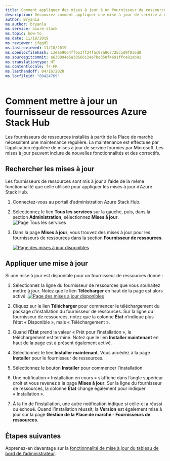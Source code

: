```yaml
---
title: Comment appliquer des mises à jour à un fournisseur de ressources Azure Stack Hub.
description: Découvrez comment appliquer une mise à jour de service à un fournisseur de ressources sur Azure Stack Hub.
author: BryanLa
ms.author: bryanla
ms.service: azure-stack
ms.topic: how-to
ms.date: 11/18/2019
ms.reviewer: jfggdl
ms.lastreviewed: 11/18/2019
ms.openlocfilehash: 13ea59064ff653ff24fac97a867725c5d9f036d0
ms.sourcegitcommit: a630894e5a38666c24e7be350f4691ffce81ab81
ms.translationtype: HT
ms.contentlocale: fr-FR
ms.lasthandoff: 04/16/2020
ms.locfileid: "80424769"
---
```

# <a name="how-to-update-an-azure-stack-hub-resource-provider"></a>Comment mettre à jour un fournisseur de ressources Azure Stack Hub

Les fournisseurs de ressources installés à partir de la Place de marché nécessitent une maintenance régulière. La maintenance est effectuée par l’application régulière de mises à jour de service fournies par Microsoft. Les mises à jour peuvent inclure de nouvelles fonctionnalités et des correctifs.  

## <a name="check-for-updates"></a>Rechercher les mises à jour

Les fournisseurs de ressources sont mis à jour à l’aide de la même fonctionnalité que celle utilisée pour appliquer les mises à jour d’Azure Stack Hub.

1. Connectez-vous au portail d’administration Azure Stack Hub.
2. Sélectionnez le lien **Tous les services** sur la gauche, puis, dans la section **Administration**, sélectionnez **Mises à jour**.
   ![Page Tous les services](media/resource-provider-apply-updates/1-all-services.png)

3. Dans la page **Mises à jour**, vous trouvez des mises à jour pour les fournisseurs de ressources dans la section **Fournisseur de ressources**.

   [![Page des mises à jour disponibles](media/resource-provider-apply-updates/3-update-available.png)](media/resource-provider-apply-updates/3-update-available.png#lightbox)

## <a name="apply-an-update"></a>Appliquer une mise à jour

Si une mise à jour est disponible pour un fournisseur de ressources donné :

1. Sélectionnez la ligne du fournisseur de ressources que vous souhaitez mettre à jour. Notez que le lien **Télécharger** en haut de la page est alors activé.
   [![Page des mises à jour disponibles](media/resource-provider-apply-updates/4-download.png)](media/resource-provider-apply-updates/3-update-available.png#lightbox)

2. Cliquez sur le lien **Télécharger** pour commencer le téléchargement du package d’installation du fournisseur de ressources. Sur la ligne du fournisseur de ressources, notez que la colonne **État** n’indique plus l’état « Disponible », mais « Téléchargement ».
3. Quand l’**État** prend la valeur « Prêt pour l’installation », le téléchargement est terminé. Notez que le lien **Installer maintenant** en haut de la page est à présent également activé.
4. Sélectionnez le lien **Installer maintenant**. Vous accédez à la page **Installer** pour le fournisseur de ressources. 
5. Sélectionnez le bouton **Installer** pour commencer l’installation.
6. Une notification « Installation en cours » s’affiche dans l’angle supérieur droit et vous revenez à la page **Mises à jour**. Sur la ligne du fournisseur de ressources, la colonne **État** change également pour indiquer « Installation ».
7. À la fin de l’installation, une autre notification indique si celle-ci a réussi ou échoué. Quand l’installation réussit, la **Version** est également mise à jour sur la page **Gestion de la Place de marché - Fournisseurs de ressources**.

## <a name="next-steps"></a>Étapes suivantes

Apprenez-en davantage sur la [fonctionnalité de mise à jour du tableau de bord de l’administrateur](azure-stack-apply-updates.md).
